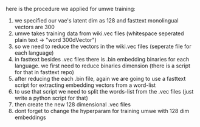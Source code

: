 here is the procedure we applied for umwe training:
1. we specified our vae's latent dim as 128 and fasttext monolingual vectors are 300
2. umwe takes training data from wiki.vec files (whitespace seperated plain text -> "word 300dVector") 
3. so we need to reduce the vectors in the wiki.vec files (seperate file for each language)
4. in fasttext besides .vec files there is .bin embedding binaries for each language. we first need to reduce binaries dimension (there is a script for that in fasttext repo)
5. after reducing the each .bin file, again we are going to use a fasttext script for extracting embedding vectors from a word-list
6. to use that script we need to split the words-list from the .vec files (just write a python script for that)
7. then create the new 128 dimensional .vec files
8. dont forget to change the hyperparam for training umwe with 128 dim embeddings
